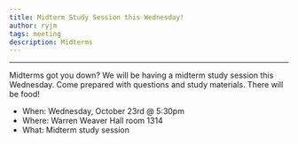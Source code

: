 ```yaml
---
title: Midterm Study Session this Wednesday!
author: ryjm
tags: meeting
description: Midterms
---
```


-------------------------------------------------------------------------------

Midterms got you down? We will be having a midterm study session this
Wednesday. Come prepared with questions and study materials. There will be
food!


* When: Wednesday, October 23rd @ 5:30pm
* Where: Warren Weaver Hall room 1314
* What: Midterm study session

